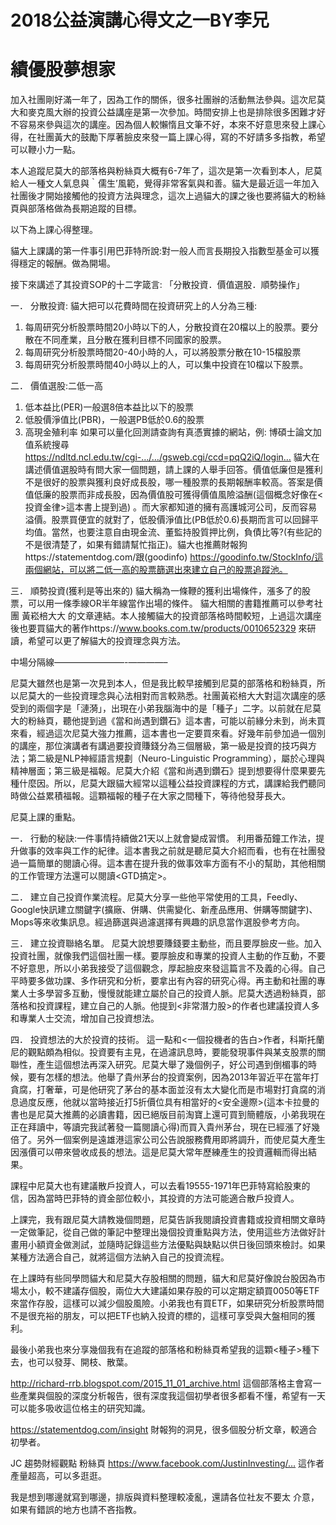 # 2018公益演講心得文之一BY李兄


# 績優股夢想家


加入社團剛好滿一年了，因為工作的關係，很多社團辦的活動無法參與。這次尼莫大和麥克風大辦的投資公益講座是第一次參加。時間安排上也是排除很多困難才好不容易來參與這次的講座。因為個人較懶惰且文筆不好，本來不好意思來發上課心得，在社團黃大的鼓勵下厚著臉皮來發一篇上課心得，寫的不好請多多指教，希望可以鞭小力一點。

本人追蹤尼莫大的部落格與粉絲頁大概有6-7年了，這次是第一次看到本人，尼莫給人一種文人氣息與｀儒生’風範，覺得非常客氣與和善。貓大是最近這一年加入社團後才開始接觸他的投資方法與理念，這次上過貓大的課之後也要將貓大的粉絲頁與部落格做為長期追蹤的目標。

以下為上課心得整理。

貓大上課講的第一件事引用巴菲特所說:對一般人而言長期投入指數型基金可以獲得穩定的報酬。做為開場。

接下來講述了其投資SOP的十二字箴言: 「分散投資．價值選股．順勢操作」

一． 分散投資: 貓大把可以花費時間在投資研究上的人分為三種:
1. 每周研究分析股票時間20小時以下的人，分散投資在20檔以上的股票。要分散在不同產業，且分散在獲利目標不同國家的股票。
2. 每周研究分析股票時間20-40小時的人，可以將股票分散在10-15檔股票
3. 每周研究分析股票時間40小時以上的人，可以集中投資在10檔以下股票。

二． 價值選股:二低一高
1. 低本益比(PER)一般選8倍本益比以下的股票
2. 低股價淨值比(PBR)，一般選PB低於0.6的股票
3. 高現金殖利率
如果可以量化回測請查詢有真憑實據的網站，例: 博碩士論文加值系統搜尋
https://ndltd.ncl.edu.tw/cgi-…/…/gsweb.cgi/ccd=pqQ2iQ/login…
貓大在講述價值選股時有問大家一個問題，請上課的人舉手回答。價值低廉但是獲利不是很好的股票與獲利良好成長股，哪一種股票的長期報酬率較高。答案是價值低廉的股票而非成長股，因為價值股可獲得價值風險溢酬(這個概念好像在<投資金律>這本書上提到過) 。而大家都知道的擁有高護城河公司，反而容易溢價。股票買便宜的就對了，低股價淨值比(PB低於0.6)長期而言可以回歸平均值。當然，也要注意自由現金流、董監持股質押比例，負債比等?(有些記的不是很清楚了，如果有錯請幫忙指正)。貓大也推薦財報狗https://statementdog.com/跟(goodinfo) https://goodinfo.tw/StockInfo/這兩個網站，可以將二低一高的股票篩選出來建立自己的股票追蹤池。

三． 順勢投資(獲利是等出來的)
貓大稱為一條鞭的獲利出場條件，漲多了的股票，可以用一條季線OR半年線當作出場的條件。
貓大相關的書籍推薦可以參考社團 黃崧棓大大 的文章連結。本人接觸貓大的投資部落格時間較短，上過這次講座後也要買貓大的著作https://www.books.com.tw/products/0010652329
來研讀，希望可以更了解貓大的投資理念與方法。

中場分隔線————————-————–

尼莫大雖然也是第一次見到本人，但是我比較早接觸到尼莫的部落格和粉絲頁，所以尼莫大的一些投資理念與心法相對而言較熟悉。社團黃崧棓大大對這次講座的感受到的兩個字是「漣漪」，出現在小弟我腦海中的是「種子」二字。以前就在尼莫大的粉絲頁，聽他提到過《當和尚遇到鑽石》這本書，可能以前緣分未到，尚未買來看，經過這次尼莫大強力推薦，這本書也一定要買來看。好幾年前參加過一個別的講座，那位演講者有講過要投資賺錢分為三個層級，第一級是投資的技巧與方法；第二級是NLP神經語言規劃（Neuro-Linguistic Programming），屬於心理與精神層面；第三級是福報。尼莫大介紹《當和尚遇到鑽石》提到想要得什麼果要先種什麼因。所以，尼莫大跟貓大經常以這種公益投資課程的方式，講課給我們聽同時做公益累積福報。這顆福報的種子在大家之間種下，等待他發芽長大。

尼莫上課的重點。

一． 行動的秘訣:一件事情持續做21天以上就會變成習慣。
利用番茄鐘工作法，提升做事的效率與工作的紀律。這本書我之前就是聽尼莫大介紹而看，也有在社團發過一篇簡單的閱讀心得。這本書在提升我的做事效率方面有不小的幫助，其他相關的工作管理方法還可以閱讀<GTD搞定>。

二． 建立自己投資作業流程。尼莫大分享一些他平常使用的工具，Feedly、Google快訊建立關鍵字(擴廠、併購、供需變化、新產品應用、併購等關鍵字)、Mops等來收集訊息。經過篩選與過濾選擇有興趣的訊息當作選股參考方向。

三． 建立投資聯絡名單。
尼莫大說想要賺錢要主動些，而且要厚臉皮一些。加入投資社團，就像我們這個社團一樣。要厚臉皮和專業的投資人主動的作互動，不要不好意思，所以小弟我接受了這個觀念，厚起臉皮來發這篇言不及義的心得。自己平時要多做功課、多作研究和分析，要拿出有內容的研究心得。再主動和社團的專業人士多學習多互動，慢慢就能建立屬於自己的投資人脈。尼莫大透過粉絲頁，部落格和投資課程，建立自己的人脈。他提到<非常潛力股>的作者也建議投資人多和專業人士交流，增加自己投資想法。

四． 投資想法的大於投資的技術。
這一點和<一個投機者的告白>作者，科斯托蘭尼的觀點頗為相似。投資要有主見，在過濾訊息時，要能發現事件與某支股票的關聯性，產生這個想法再深入研究。尼莫大舉了幾個例子，好公司遇到倒楣事的時候，要有怎樣的想法。他舉了貴州茅台的投資案例，因為2013年習近平在當年打貪腐，打奢華，可是他研究了茅台的基本面並沒有太大變化而是市場對打貪腐的消息過度反應，他就以當時接近打5折價位具有相當好的<安全邊際>(這本卡拉曼的書也是尼莫大推薦的必讀書籍，因已絕版目前淘寶上還可買到簡體版，小弟我現在正在拜讀中，等讀完我試著發一篇閱讀心得)而買入貴州茅台，現在已經漲了好幾倍了。另外一個案例是遠雄港這家公司公告說服務費用即將調升，而使尼莫大產生因漲價可以帶來營收成長的想法。這是尼莫大常年歷練產生的投資邏輯而得出結果。

課程中尼莫大也有建議散戶投資人，可以去看19555-1971年巴菲特寫給股東的信，因為當時巴菲特的資金部位較小，其投資的方法可能適合散戶投資人。

上課完，我有跟尼莫大請教幾個問題，尼莫告訴我閱讀投資書籍或投資相關文章時一定做筆記，從自己做的筆記中整理出幾個投資重點與方法，使用這些方法做好計畫用小額資金做測試，並隨時記錄這些方法優點與缺點以供日後回頭來檢討。如果某種方法適合自己，就將這個方法納入自己的投資流程。

在上課時有些同學問貓大和尼莫大存股相關的問題，貓大和尼莫好像說台股因為市場太小，較不建議存個股，兩位大大建議如果存股的可以定期定額買0050等ETF來當作存股，這樣可以減少個股風險。小弟我也有買ETF，如果研究分析股票時間不是很充裕的朋友，可以把ETF也納入投資的標的，這樣可享受與大盤相同的獲利。

最後小弟我也來分享幾個我有在追蹤的部落格和粉絲頁希望我的這顆<種子>種下去，也可以發芽、開枝、散葉。

http://richard-rrb.blogspot.com/2015_11_01_archive.html
這個部落格主會寫一些產業與個股的深度分析報告，很有深度我這個初學者很多都看不懂，希望有一天可以能多吸收這位格主的研究知識。

https://statementdog.com/insight
財報狗的洞見，很多個股分析文章，較適合初學者。

JC 趨勢財經觀點 粉絲頁
https://www.facebook.com/JustinInvesting/…
這作者產量超高，可以多逛逛。

我是想到哪邊就寫到哪邊，排版與資料整理較凌亂，還請各位社友不要太 介意，如果有錯誤的地方也請不吝指教。